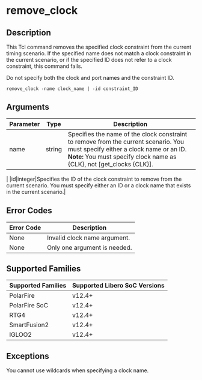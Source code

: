 # remove_clock

## Description

This Tcl command removes the specified clock constraint from the current timing scenario. If the specified name does not match a clock constraint in the current scenario, or if the specified ID does not refer to a clock constraint, this command fails.

Do not specify both the clock and port names and the constraint ID.

```
remove_clock -name clock_name | -id constraint_ID
```

## Arguments

|Parameter|Type|Description|
|---------|----|-----------|
|name|string|Specifies the name of the clock constraint to remove from the current scenario. You must specify either a clock name or an ID. **Note:** You must specify clock name as {CLK}, not [get_clocks {CLK}].

|
|id|integer|Specifies the ID of the clock constraint to remove from the current scenario. You must specify either an ID or a clock name that exists in the current scenario.|

## Error Codes

|Error Code|Description|
|----------|-----------|
|None|Invalid clock name argument.|
|None|Only one argument is needed.|

## Supported Families

|Supported Families|Supported Libero SoC Versions|
|------------------|-----------------------------|
|PolarFire|v12.4+|
|PolarFire SoC|v12.4+|
|RTG4|v12.4+|
|SmartFusion2|v12.4+|
|IGLOO2|v12.4+|

## Exceptions

You cannot use wildcards when specifying a clock name.
